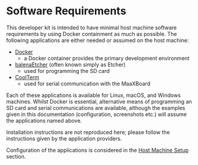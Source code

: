 # Software Requirements

This developer kit is intended to have minimal host machine software requirements by using Docker containment as much as possible. The following applications are either needed or assumed on the host machine:

- [Docker](https://www.docker.com/get-started)
    - a Docker container provides the primary development environment
- [balenaEtcher](https://www.balena.io/etcher/) (often known simply as Etcher)
    - used for programming the SD card
- [CoolTerm](https://freeware.the-meiers.org/)
    - used for serial communication with the MaaXBoard

Each of these applications is available for Linux, macOS, and Windows machines. Whilst Docker is essential, alternative means of programming an SD card and serial communications are available, although the examples given in this documentation (configuration, screenshots etc.) will assume the applications named above.

Installation instructions are not reproduced here; please follow the instructions given by the application providers.

Configuration of the applications is considered in the [Host Machine Setup](host_machine_setup.md) section.